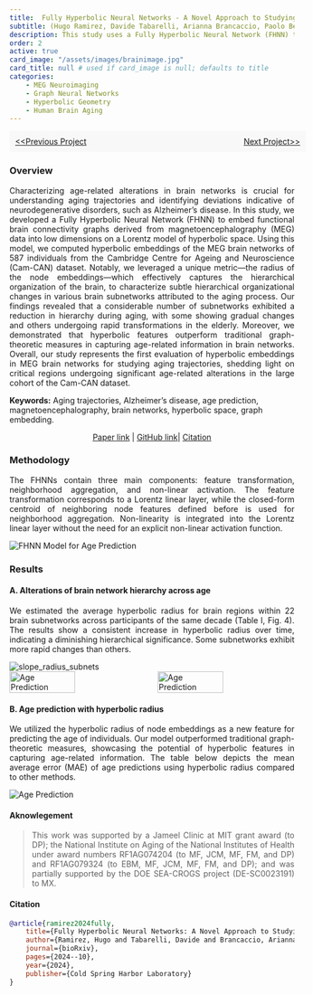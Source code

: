 ```yaml
---
title:  Fully Hyperbolic Neural Networks - A Novel Approach to Studying Aging Trajectories
subtitle: (Hugo Ramirez, Davide Tabarelli, Arianna Brancaccio, Paolo Belardinelli, Elisabeth B. Marsh, Michael Funke, John C. Mosher, Fernando Maestu, Mengjia Xu*, and Dimitrios Pantazis*)
description: This study uses a Fully Hyperbolic Neural Network (FHNN) to embed MEG brain networks, uncovering age-related hierarchical changes and highlighting the superiority of hyperbolic features in aging analysis.
order: 2
active: true
card_image: "/assets/images/brainimage.jpg"
card_title: null # used if card_image is null; defaults to title
categories: 
    - MEG Neuroimaging
    - Graph Neural Networks
    - Hyperbolic Geometry
    - Human Brain Aging
---
```


<!-- This is complete description of my third project. -->

<div style="width: 100%; padding: 10px; ; background-color: #f8f8f8;">
    <div style="display: flex; justify-content: space-between;">
        <a href="../project1">&lt;&lt;Previous Project</a>
        <a href="../project3">Next Project&gt;&gt;</a>
    </div>
</div>

### Overview
<p align = 'justify'>
Characterizing age-related alterations in brain networks is crucial for understanding aging trajectories and identifying deviations indicative of neurodegenerative disorders, such as Alzheimer’s disease. In this study, we developed a Fully Hyperbolic Neural Network (FHNN) to embed functional brain connectivity graphs derived from magnetoencephalography (MEG) data into low dimensions on a Lorentz model of hyperbolic space. Using this model, we computed hyperbolic embeddings of the MEG brain networks of 587 individuals from the Cambridge Centre for Ageing and Neuroscience (Cam-CAN) dataset. Notably, we leveraged a unique metric—the radius of the node embeddings—which effectively captures the hierarchical organization of the brain, to characterize subtle hierarchical organizational changes in various brain subnetworks attributed to the aging process. Our findings revealed that a considerable number of subnetworks exhibited a reduction in hierarchy during aging, with some showing gradual changes and others undergoing rapid transformations in the elderly. Moreover, we demonstrated that hyperbolic features outperform traditional graph-theoretic measures in capturing age-related information in brain networks. Overall, our study represents the first evaluation of hyperbolic embeddings in MEG brain networks for studying aging trajectories, shedding light on critical regions undergoing significant age-related alterations in the large cohort of the Cam-CAN dataset.
</p>

**Keywords:** Aging trajectories, Alzheimer’s disease, age prediction, magnetoencephalography, brain networks, hyperbolic space, graph embedding.

<p align="center">
    <a href="https://ieeexplore.ieee.org/abstract/document/10916497">Paper link</a> | 
    <a href="https://github.com/Hramir/age_prediction">GitHub link</a>|
    <a href="#citation">Citation</a> 
</p>

### **Methodology**

<p align = 'justify'>
The FHNNs contain three main components: feature transformation, neighborhood aggregation, and non-linear activation. The feature transformation corresponds to a Lorentz linear layer, while the closed-form centroid of neighboring node features defined before is used for neighborhood aggregation. Non-linearity is integrated into the Lorentz linear layer without the need for an explicit non-linear activation function. 
</p>

<img src="{{ '/assets/images/projects/brain_aging_FHNN.png' | relative_url }}" alt="FHNN Model for Age Prediction">

### **Results**

#### A. Alterations of brain network hierarchy across age

<p align="justify">
We estimated the average hyperbolic radius for brain regions within 22 brain subnetworks across participants of the same decade (Table I, Fig. 4). The results show a consistent increase in hyperbolic radius over time, indicating a diminishing hierarchical significance. Some subnetworks exhibit more rapid changes than others.
</p>
<img src="{{ '/assets/images/projects/slope_radius_subnets.png' | relative_url }}" alt="slope_radius_subnets">

<div style="display: flex; justify-content: space-between;">
    <img src="{{ '/assets/images/projects/hyperbolic_slope_brain_visualization.png' | relative_url }}" alt="Age Prediction" style="width: 48%; height: 70%">
    <img src="{{ '/assets/images/projects/subnet_comparison.png' | relative_url }}" alt="Age Prediction" style="width: 48%;">
</div>


#### B. Age prediction with hyperbolic radius

<p align="justify">
We utilized the hyperbolic radius of node embeddings as a new feature for predicting the age of individuals. Our model outperformed traditional graph-theoretic measures, showcasing the potential of hyperbolic features in capturing age-related information. The table below depicts the mean average error (MAE) of age predictions using hyperbolic radius compared to other methods.
</p>

 <img src="{{ '/assets/images/projects/age_prediction.png' | relative_url }}" alt="Age Prediction">

#### Aknowlegement

> <p align="justify">This work was supported by a Jameel Clinic at MIT grant award (to DP); the National Institute on Aging of the National Institutes of Health under award numbers RF1AG074204 (to MF, JCM, MF, FM, and DP) and RF1AG079324 (to EBM, MF, JCM, MF, FM, and DP); and was partially supported by the DOE SEA-CROGS project (DE-SC0023191) to MX. 

#### Citation

```bibtex
@article{ramirez2024fully,
    title={Fully Hyperbolic Neural Networks: A Novel Approach to Studying Aging Trajectories},
    author={Ramirez, Hugo and Tabarelli, Davide and Brancaccio, Arianna and Belardinelli, Paolo and Marsh, Elisabeth B and Funke, Michael and Mosher, John and Maestu, Fernando and Xu, Mengjia and Pantazis, Dimitrios},
    journal={bioRxiv},
    pages={2024--10},
    year={2024},
    publisher={Cold Spring Harbor Laboratory}
}
```


